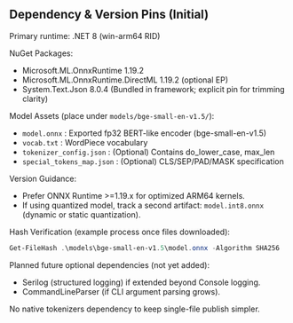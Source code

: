 ## Dependency & Version Pins (Initial)

Primary runtime: .NET 8 (win-arm64 RID)

NuGet Packages:
- Microsoft.ML.OnnxRuntime 1.19.2
- Microsoft.ML.OnnxRuntime.DirectML 1.19.2 (optional EP)
- System.Text.Json 8.0.4 (Bundled in framework; explicit pin for trimming clarity)

Model Assets (place under `models/bge-small-en-v1.5/`):
- `model.onnx` : Exported fp32 BERT-like encoder (bge-small-en-v1.5)
- `vocab.txt` : WordPiece vocabulary
- `tokenizer_config.json` : (Optional) Contains do_lower_case, max_len
- `special_tokens_map.json` : (Optional) CLS/SEP/PAD/MASK specification

Version Guidance:
- Prefer ONNX Runtime >=1.19.x for optimized ARM64 kernels.
- If using quantized model, track a second artifact: `model.int8.onnx` (dynamic or static quantization).

Hash Verification (example process once files downloaded):
```powershell
Get-FileHash .\models\bge-small-en-v1.5\model.onnx -Algorithm SHA256
```

Planned future optional dependencies (not yet added):
- Serilog (structured logging) if extended beyond Console logging.
- CommandLineParser (if CLI argument parsing grows).

No native tokenizers dependency to keep single-file publish simpler.
